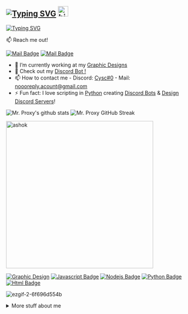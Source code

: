 ## [![Typing SVG](https://readme-typing-svg.demolab.com?font=Lilita+One&weight=100&duration=6000&pause=15000&color=F7740E&width=435&lines=Hi+I'm+Mr.+Proxy)](https://git.io/typing-svg) <img src="https://user-images.githubusercontent.com/1303154/88677602-1635ba80-d120-11ea-84d8-d263ba5fc3c0.gif" width="28px" alt="hi">

[![Typing SVG](https://readme-typing-svg.demolab.com?font=Lilita+One&weight=100&duration=3000&pause=10000&color=F7F7F7&width=435&lines=I+work+as+Discord+Developer+%26+Music+Producer;I+love+making+Youtube+Videos+%26+Designs)](https://git.io/typing-svg)

:mailbox: Reach me out!

[![Mail Badge](https://img.shields.io/badge/-MrProxy-e74c3c?style=flat&labelColor=e74c3c&logo=youtube&logoColor=white)](https://youtube.com/@cysc.) 
[![Mail Badge](https://img.shields.io/badge/-MrProxyy-c0392b?style=flat&labelColor=c0392b&logo=gmail&logoColor=white)](mailto:noooreply.acount@gmail.com)


- 🔭 I’m currently working at my [Graphic Designs](https://mrdesignbusiness1.wixsite.com/home)
- 📖 Check out my [Discord Bot !](https://discord.com/api/oauth2/authorize?client_id=1105845652128280587&permissions=8&scope=bot)
- 📫 How to contact me - Discord: [Cysc#0](https://discord.gg/mrtools) - Mail: [noooreply.acount@gmail.com](mailto:noooreply.acount@gmail.com)
- ⚡ Fun fact: I love scripting in [Python](https://www.python.org/) creating [Discord Bots](https://github.com/Mr-Proxy-source/Discord-bot.js) & [Design Discord Servers](https://discord.gg/mrtools)!

![Mr. Proxy's github stats](https://github-readme-stats.vercel.app/api?username=Mr-Proxy-source&show_icons=true&theme=codeSTACKr) ![Mr. Proxy GitHub Streak](https://github-readme-streak-stats.herokuapp.com/?user=Mr-Proxy-source&theme=codeSTACKr) 

<img align="center" width=400 src="https://github-readme-stats.vercel.app/api/top-langs/?username=Mr-Proxy-source&count_private=true&theme=radical" alt="ashok" />

[![Graphic Design](https://img.shields.io/badge/-Graphic%20Design-orange?style=for-the-badge&labelColor=black&logo=photoshop)](#) [![Javascript Badge](https://img.shields.io/badge/-Javascript-F0DB4F?style=for-the-badge&labelColor=black&logo=javascript&logoColor=F0DB4F)](#)  [![Nodejs Badge](https://img.shields.io/badge/-Nodejs-3C873A?style=for-the-badge&labelColor=black&logo=node.js&logoColor=3C873A)](#) [![Python Badge](https://img.shields.io/badge/-Python-F0DB4F?style=for-the-badge&labelColor=&logoColor=F0DB4F)](#) [![Html Badge](https://img.shields.io/badge/-Html-007acc?style=for-the-badge&labelColor=black&logo=007acc)](#) 

![ezgif-2-6f696d554b](https://user-images.githubusercontent.com/80650301/150995826-9d81e855-3ff6-4e8f-aa6b-86c8dd0fb5f4.jpg)

<details>
<summary>
  More stuff about me
</summary>

<br >

### My job is making designs and producing music and im making money of it !

### Check out my websites! 
### [Webite about my work](https://mrdesignbusiness1.wixsite.com/home)
### [Website i made for fun](https://mr-proxy-source.github.io/website/)  

</details>
